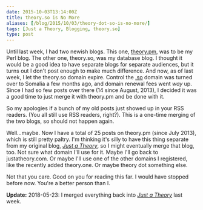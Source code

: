 ```yaml
--- 
date: 2015-10-03T13:14:00Z
title: theory.so is No More
aliases: [/blog/2015/10/03/theory-dot-so-is-no-more/]
tags: [Just a Theory, Blogging, theory.so]
type: post
---
```


Until last week, I had two newish blogs. This one, [theory.pm], was to be my
Perl blog. The other one, theory.so, was my database blog. I thought it would be
a good idea to have separate blogs for separate audiences, but it turns out I
don't post enough to make much difference. And now, as of last week, I let the
theory.so domain expire. Control the [.so] domain was turned over to Somalia a
few months ago, and domain renewal fees went *way* up. Since I had so few posts
over there (14 since August, 2013), I decided it was a good time to just merge
it with theory.pm and be done with it.

So my apologies if a bunch of my old posts just showed up in your RSS readers.
(You all still use RSS readers, right?). This is a one-time merging of the two
blogs, so should not happen again.

Well…maybe. Now I have a total of 25 posts on theory.pm (since July 2013), which
is still pretty paltry. I'm thinking it's silly to have this thing separate from
my original blog, [*Just a Theory*], so I might eventually merge that blog, too.
Not sure what domain I'll use for it. Maybe I'll go back to justatheory.com. Or
maybe I'll use one of the other domains I registered, like the recently added
theory.one. Or maybe theory dot something else.

Not that you care. Good on you for reading this far. I would have stopped before
now. You're a better person than I.

**Update:** 2018-05-23: I merged everything back into [*Just a Theory*] last
week.

  [theory.pm]: https://theory.pm/
  [.so]: https://en.wikipedia.org/wiki/.so
  [*Just a Theory*]: https://justatheory.com/